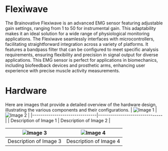 # Flexiwave
The Brainovative Flexiwave is an advanced EMG sensor featuring adjustable gain settings, ranging from 1 to 50 for instrumental gain. This adaptability makes it an ideal solution for a wide range of physiological monitoring applications. The Flexiwave seamlessly interfaces with microcontrollers, facilitating straightforward integration across a variety of platforms. It features a bandpass filter that can be configured to meet specific analysis requirements, ensuring flexibility and precision in signal output for diverse applications. This EMG sensor is perfect for applications in biomechanics, including biofeedback devices and prosthetic arms, enhancing user experience with precise muscle activity measurements.



# Hardware
Here are images that provide a detailed overview of the hardware design, illustrating the various components and their configurations.
| ![Image 1](path/to/image1.png) | ![Image 2](path/to/image2.png) |
|--------------------------------|--------------------------------|
| Description of Image 1         | Description of Image 2         |

| ![Image 3](path/to/image3.png) | ![Image 4](path/to/image4.png) |
|--------------------------------|--------------------------------|
| Description of Image 3         | Description of Image 4         |

